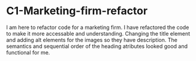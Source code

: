 # C1-Marketing-firm-refactor
I am here to refactor code for a marketing firm.
I have refactored the code to make it more accessable and understanding.
Changing the title element and adding alt elements for the images so they have description.
The semantics and sequential order of the heading atributes looked good and functional for me. 
